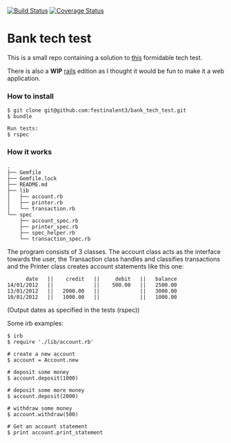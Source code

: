 [![Build Status](https://travis-ci.org/festinalent3/bank_tech_test.svg?branch=master)](https://travis-ci.org/festinalent3/bank_tech_test)
[![Coverage Status](https://coveralls.io/repos/github/festinalent3/bank_tech_test/badge.svg?branch=master)](https://coveralls.io/github/festinalent3/bank_tech_test?branch=master)
# Bank tech test


This is a small repo containing a solution to [this](https://github.com/makersacademy/bank_tech_test) formidable tech test.

There is also a **WIP** [rails](https://github.com/festinalent3/bank_tech_test_rails_edition) edition as I thought it would be fun to make it a web application.

### How to install

```
$ git clone git@github.com:festinalent3/bank_tech_test.git
$ bundle

Run tests:
$ rspec

```

### How it works


```
.
├── Gemfile
├── Gemfile.lock
├── README.md
├── lib
│   ├── account.rb
│   ├── printer.rb
│   └── transaction.rb
└── spec
    ├── account_spec.rb
    ├── printer_spec.rb
    ├── spec_helper.rb
    └── transaction_spec.rb
```

The program consists of 3 classes. The account class acts as the interface towards the user, the Transaction class handles and classifies transactions and the Printer class creates account statements like this one:

```
      date   ||    credit   ||     debit   ||   balance
14/01/2012   ||             ||    500.00   ||   2500.00
13/01/2012   ||   2000.00   ||             ||   3000.00
10/01/2012   ||   1000.00   ||             ||   1000.00
```

(Output dates as specified in the tests (rspec))

Some irb examples:

```
$ irb
$ require './lib/account.rb'

# create a new account
$ account = Account.new

# deposit some money
$ account.deposit(1000)

# deposit some more money
$ account.deposit(2000)

# withdraw some money
$ account.withdraw(500)

# Get an account statement
$ print account.print_statement

```
